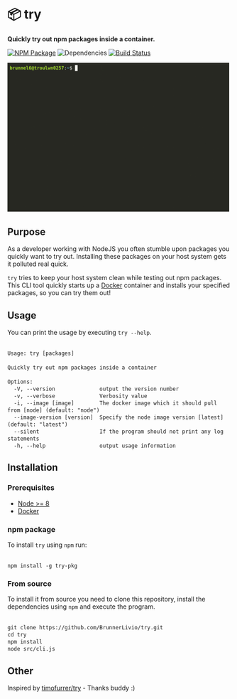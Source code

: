# :package: try

**Quickly try out npm packages inside a container.**

[![NPM Package](https://badge.fury.io/js/try-pkg.svg)](https://www.npmjs.com/package/try-pkg)
![Dependencies](https://img.shields.io/david/BrunnerLivio/try.svg)
[![Build Status](https://circleci.com/gh/BrunnerLivio/try.svg?style=svg)](https://circleci.com/gh/BrunnerLivio/try/tree/master)

<img src="demo.gif" width="500" alt="Demo animation"/>

## Purpose

As a developer working with NodeJS you often stumble upon packages you quickly want to try out.
Installing these packages on your host system gets it polluted real quick.

`try` tries to keep your host system clean while testing out npm packages.
This CLI tool quickly starts up a [Docker](https://www.docker.com/) container
and installs your specified packages, so you can try them out!

## Usage

You can print the usage by executing `try --help`.

```shell

Usage: try [packages]

Quickly try out npm packages inside a container

Options:
  -V, --version              output the version number
  -v, --verbose              Verbosity value
  -i, --image [image]        The docker image which it should pull from [node] (default: "node")
  --image-version [version]  Specify the node image version [latest] (default: "latest")
  --silent                   If the program should not print any log statements
  -h, --help                 output usage information

```

## Installation

### Prerequisites

- [Node >= 8](https://nodejs.org/en/download/package-manager/)
- [Docker](https://docs.docker.com/install/)

### npm package

To install `try` using `npm` run:

```shell

npm install -g try-pkg

```

### From source

To install it from source you need to clone this repository,
install the dependencies using `npm` and execute the program.

```shell

git clone https://github.com/BrunnerLivio/try.git
cd try
npm install
node src/cli.js

```

## Other

Inspired by [timofurrer/try](https://github.com/TimoFurrer/try) - Thanks buddy :)

